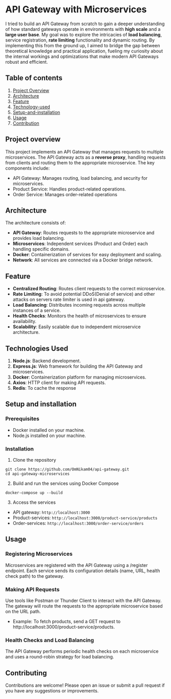 
# API Gateway with Microservices
I tried to build an API Gateway from scratch to gain a deeper understanding of how standard gateways operate in environments with **high scale** and a **large user base**. 
My goal was to explore the intricacies of **load balancing**, service registration, **rate limiting** functionality and dynamic routing. By implementing this from the ground up, I aimed to bridge the gap between theoretical knowledge and practical application, fueling my curiosity about the internal workings and optimizations that make modern API Gateways robust and efficient.

## Table of contents
1. [Project Overview](#overview)
2. [Architecture](#architecture)
3. [Feature](#feature)
4. [Technology-used](#tech-used)
5. [Setup-and-installation](#setup-installation)
6. [Usage](#usage)
7. [Contribution](#contro)

## Project overview <a id="overview"></a>
This project implements an API Gateway that manages requests to multiple microservices. The API Gateway acts as a **reverse proxy**, handling requests from clients and routing them to the appropriate microservice. 
The key components include:

- API Gateway: Manages routing, load balancing, and security for microservices.
- Product Service: Handles product-related operations.
- Order Service: Manages order-related operations

## Architecture <a id="architecture"></a>
The architecture consists of:

- **API Gateway**: Routes requests to the appropriate microservice and provides load balancing.
- **Microservices**: Independent services (Product and Order) each handling specific domains.
- **Docker**: Containerization of services for easy deployment and scaling.
- **Network**: All services are connected via a Docker bridge network.


## Feature <a id="feature"></a>
- **Centralized Routing**: Routes client requests to the correct microservice.
- **Rate Limiting**: To avoid potential DDoS(Denial of service) and other attacks on servers rate limiter is used in api gateway.
- **Load Balancing**: Distributes incoming requests across multiple instances of a service.
- **Health Checks**: Monitors the health of microservices to ensure availability.
- **Scalability**: Easily scalable due to independent microservice architecture.



## Technologies Used <a id="tech-used"></a>
1. **Node.js**: Backend development.
2. **Express.js**: Web framework for building the API Gateway and microservices.
3. **Docker**: Containerization platform for managing microservices.
4. **Axios**: HTTP client for making API requests.
5. **Redis**: To cache the response 

## Setup and installation <a id="setup-installation"></a>
### Prerequisites
- Docker installed on your machine.
- Node.js installed on your machine.

### Installation
1. Clone the repository
```
git clone https://github.com/OmNikam04/api-gateway.git
cd api-gateway-microservices
```
2. Build and run the services using Docker Compose
```
docker-compose up --build
```
3. Access the services
- API gateway: `http://localhost:3000` 
- Product-services: `http://localhost:3000/product-service/products`
- Order-services: `http://localhost:3000/order-service/orders`


## Usage <a id="usage"></a>
### Registering Microservices
Microservices are registered with the API Gateway using a /register endpoint. Each service sends its configuration details (name, URL, health check path) to the gateway.

### Making API Requests
Use tools like Postman or Thunder Client to interact with the API Gateway. The gateway will route the requests to the appropriate microservice based on the URL path.

- Example: To fetch products, send a GET request to http://localhost:3000/product-service/products.

### Health Checks and Load Balancing
The API Gateway performs periodic health checks on each microservice and uses a round-robin strategy for load balancing.

## Contributing <a id="contro"></a>
Contributions are welcome! Please open an issue or submit a pull request if you have any suggestions or improvements.

